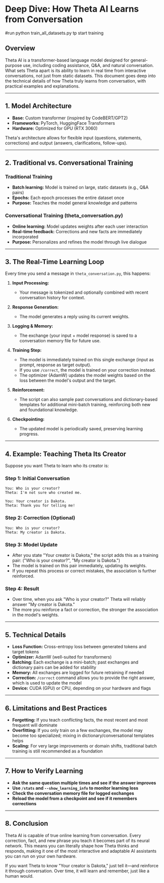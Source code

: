 # Deep Dive: How Theta AI Learns from Conversation

#run python train_all_datasets.py tp start training

## Overview
Theta AI is a transformer-based language model designed for general-purpose use, including coding assistance, Q&A, and natural conversation. What sets Theta apart is its ability to learn in real time from interactive conversations, not just from static datasets. This document goes deep into the technical details of how Theta truly learns from conversation, with practical examples and explanations.

---

## 1. Model Architecture
- **Base:** Custom transformer (inspired by CodeBERT/GPT2)
- **Frameworks:** PyTorch, HuggingFace Transformers
- **Hardware:** Optimized for GPU (RTX 3060)

Theta's architecture allows for flexible input (questions, statements, corrections) and output (answers, clarifications, follow-ups).

---

## 2. Traditional vs. Conversational Training

### Traditional Training
- **Batch learning:** Model is trained on large, static datasets (e.g., Q&A pairs)
- **Epochs:** Each epoch processes the entire dataset once
- **Purpose:** Teaches the model general knowledge and patterns

### Conversational Training (theta_conversation.py)
- **Online learning:** Model updates weights after each user interaction
- **Real-time feedback:** Corrections and new facts are immediately incorporated
- **Purpose:** Personalizes and refines the model through live dialogue

---

## 3. The Real-Time Learning Loop

Every time you send a message in `theta_conversation.py`, this happens:

1. **Input Processing:**
    - Your message is tokenized and optionally combined with recent conversation history for context.

2. **Response Generation:**
    - The model generates a reply using its current weights.

3. **Logging & Memory:**
    - The exchange (your input + model response) is saved to a conversation memory file for future use.

4. **Training Step:**
    - The model is immediately trained on this single exchange (input as prompt, response as target output).
    - If you use `/correct`, the model is trained on your correction instead.
    - The optimizer (AdamW) updates the model weights based on the loss between the model's output and the target.

5. **Reinforcement:**
    - The script can also sample past conversations and dictionary-based templates for additional mini-batch training, reinforcing both new and foundational knowledge.

6. **Checkpointing:**
    - The updated model is periodically saved, preserving learning progress.

---

## 4. Example: Teaching Theta Its Creator

Suppose you want Theta to learn who its creator is:

### Step 1: Initial Conversation
```
You: Who is your creator?
Theta: I'm not sure who created me.

You: Your creator is Dakota.
Theta: Thank you for telling me!
```

### Step 2: Correction (Optional)
```
You: Who is your creator?
Theta: My creator is Dakota.
```

### Step 3: Model Update
- After you state "Your creator is Dakota," the script adds this as a training pair: ("Who is your creator?", "My creator is Dakota.")
- The model is trained on this pair immediately, updating its weights.
- If you repeat this process or correct mistakes, the association is further reinforced.

### Step 4: Result
- Over time, when you ask "Who is your creator?" Theta will reliably answer "My creator is Dakota."
- The more you reinforce a fact or correction, the stronger the association in the model's weights.

---

## 5. Technical Details

- **Loss Function:** Cross-entropy loss between generated tokens and target tokens
- **Optimizer:** AdamW (well-suited for transformers)
- **Batching:** Each exchange is a mini-batch; past exchanges and dictionary pairs can be added for stability
- **Memory:** All exchanges are logged for future retraining if needed
- **Correction:** `/correct` command allows you to provide the right answer, which is used to update the model
- **Device:** CUDA (GPU) or CPU, depending on your hardware and flags

---

## 6. Limitations and Best Practices
- **Forgetting:** If you teach conflicting facts, the most recent and most frequent will dominate
- **Overfitting:** If you only train on a few exchanges, the model may become too specialized; mixing in dictionary/conversational templates helps
- **Scaling:** For very large improvements or domain shifts, traditional batch training is still recommended as a foundation

---

## 7. How to Verify Learning
- **Ask the same question multiple times and see if the answer improves**
- **Use `/stats` and `--show_learning_info` to monitor learning loss**
- **Check the conversation memory file for logged exchanges**
- **Reload the model from a checkpoint and see if it remembers corrections**

---

## 8. Conclusion

Theta AI is capable of true online learning from conversation. Every correction, fact, and new phrase you teach it becomes part of its neural network. This means you can literally shape how Theta thinks and responds, making it one of the most interactive and adaptable AI assistants you can run on your own hardware.

If you want Theta to know "Your creator is Dakota," just tell it—and reinforce it through conversation. Over time, it will learn and remember, just like a human would.
